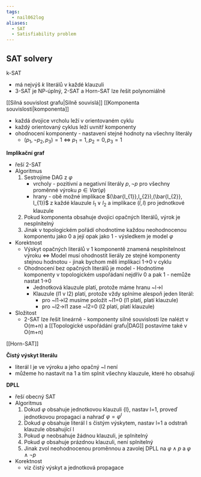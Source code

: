 ```yaml
---
tags:
  - nail062log
aliases:
  - SAT
  - Satisfiability problem
---
```

## SAT solvery 
k-SAT
- má nejvýš $k$ literálů v každé klauzuli
- 3-SAT je NP-úplný, 2-SAT a Horn-SAT lze řešit polynomiálně

[[Silná souvislost grafu|Silně souvislá]] [[Komponenta souvislosti|komponenta]]
- každá dvojice vrcholu leží v orientovaném cyklu
- každý orientovaný cyklus leží uvnitř komponenty
- ohodnocení komponenty - nastavení stejné hodnoty na všechny literály
	- $(p_{1},\neg p_{2},p_{3}) = 1$ <=> $p_{1}=1, p_{2}=0, p_{3} =1$
 
**Implikační graf**
- řeší 2-SAT
- Algoritmus
	1. Sestrojíme DAG z $\varphi$
		- vrcholy - pozitivní a negativní literály $p, \neg p$ pro všechny proměnné výroku $p\in Var(\varphi)$
		- hrany - obě možné implikace $(\bar{l_{1}},l_{2}),(\bar{l_{2}}, l_{1})$ z každé klauzule $l_{1} \vee l_{2}$ a implikace $(\bar{l}, l)$ pro jednotkové klauzule
	2. Pokud komponenta obsahuje dvojici opačných literálů, výrok je nesplnitelný
	3. Jinak v topologickém pořádí ohodnotíme každou neohodnocenou komponentu jako 0 a její opak jako 1 - výsledkem je model $\varphi$
- Korektnost
	- Výskyt opačných literálů v 1 komponentě znamená nesplnitelnost výroku <=> Model musí ohodnostit lierály ze stejné komponenty stejnou hodnotou - jinak bychom měli implikaci 1->0 v cyklu
	- Ohodnocení bez opačných literálů je model - Hodnotíme komponenty v topologickém uspořádaní nejdřív 0 a pak 1 - nemůže nastat 1->0
		- Jednotková klauzule platí, protože máme hranu ~l->l
		- Klauzule (l1 v l2) platí, protože vždy splníme alespoň jeden literál:
			- pro ~l1->l2 musíme položit ~l1=0 (l1 platí, platí klauzule)
			- pro ~l2->l1 zase ~l2=0 (l2 platí, platí klauzule)
- Složitost
	- 2-SAT lze řešit lineárně - komponenty silné souvislosti lze nalézt v O(m+n) a [[Topologické uspořádání grafu|DAG]] postavíme také v O(m+n)

[[Horn-SAT]]

**Čistý výskyt literálu**
- literál l je ve výroku a jeho opačný ~l není
- můžeme ho nastavit na 1 a tím splnit všechny klauzule, které ho obsahují

**DPLL**
- řeší obecný SAT
- Algoritmus
	1. Dokud $\varphi$ obsahuje jednotkovou klauzuli {l}, nastav l=1, proveď jednotkovou propagaci a nahraď $\varphi=\varphi^{l}$
	2. Dokud $\varphi$ obsahuje literál l s čistým výskytem, nastav l=1 a odstraň klauzule obsahující l
	3. Pokud $\varphi$ neobsahuje žádnou klauzuli, je splnitelný
	4. Pokud $\varphi$ obsahuje prázdnou klauzuli, není splnitelný
	5. Jinak zvol neohodnocenou proměnnou a zavolej DPLL na $\varphi \wedge p$ a $\varphi \wedge \neg p$
- Korektnost
	- viz čistý výskyt a jednotková propagace
